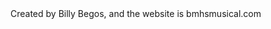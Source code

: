 
<html>
<head>
	<title> website files for bmhs musical 2018 </title>
</head>
<body>
Created by Billy Begos, and the website is bmhsmusical.com
</body>
</html>